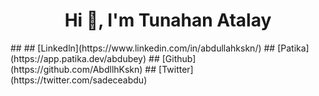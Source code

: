 <h1 align="center"> Hi 👋, I'm Tunahan Atalay </h1>
## 
## [Linkedln](https://www.linkedin.com/in/abdullahkskn/)
## [Patika](https://app.patika.dev/abdubey)
## [Github](https://github.com/AbdllhKskn)
## [Twitter](https://twitter.com/sadeceabdu)
